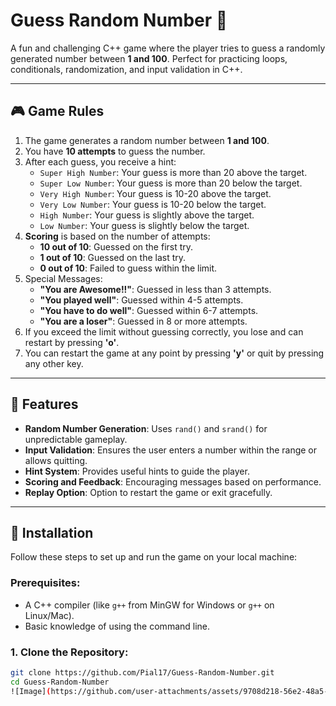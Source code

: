 # Guess Random Number 🎲

A fun and challenging C++ game where the player tries to guess a randomly generated number between **1 and 100**. Perfect for practicing loops, conditionals, randomization, and input validation in C++.

---

## 🎮 Game Rules
1. The game generates a random number between **1 and 100**.
2. You have **10 attempts** to guess the number.
3. After each guess, you receive a hint:
   - `Super High Number`: Your guess is more than 20 above the target.
   - `Super Low Number`: Your guess is more than 20 below the target.
   - `Very High Number`: Your guess is 10-20 above the target.
   - `Very Low Number`: Your guess is 10-20 below the target.
   - `High Number`: Your guess is slightly above the target.
   - `Low Number`: Your guess is slightly below the target.
4. **Scoring** is based on the number of attempts:
   - **10 out of 10**: Guessed on the first try.
   - **1 out of 10**: Guessed on the last try.
   - **0 out of 10**: Failed to guess within the limit.
5. Special Messages:
   - **"You are Awesome!!"**: Guessed in less than 3 attempts.
   - **"You played well"**: Guessed within 4-5 attempts.
   - **"You have to do well"**: Guessed within 6-7 attempts.
   - **"You are a loser"**: Guessed in 8 or more attempts.
6. If you exceed the limit without guessing correctly, you lose and can restart by pressing **'o'**.
7. You can restart the game at any point by pressing **'y'** or quit by pressing any other key.

---

## 🚀 Features
- **Random Number Generation**: Uses `rand()` and `srand()` for unpredictable gameplay.
- **Input Validation**: Ensures the user enters a number within the range or allows quitting.
- **Hint System**: Provides useful hints to guide the player.
- **Scoring and Feedback**: Encouraging messages based on performance.
- **Replay Option**: Option to restart the game or exit gracefully.

---

## 🔧 Installation
Follow these steps to set up and run the game on your local machine:

### Prerequisites:
- A C++ compiler (like `g++` from MinGW for Windows or `g++` on Linux/Mac).
- Basic knowledge of using the command line.

### 1. Clone the Repository:
```sh
git clone https://github.com/Pial17/Guess-Random-Number.git
cd Guess-Random-Number
![Image](https://github.com/user-attachments/assets/9708d218-56e2-48a5-bee5-cfe49c6a4108)
